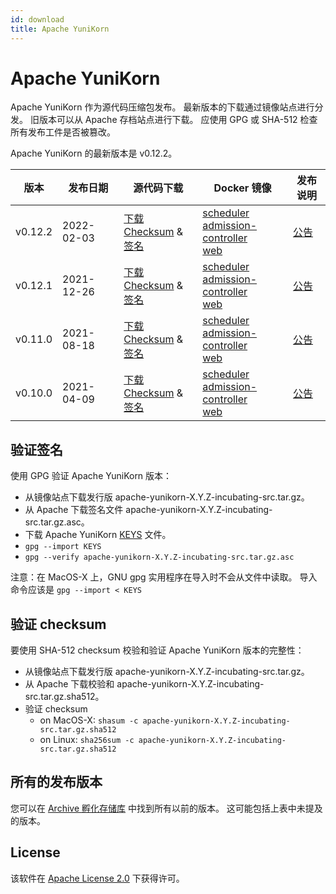 ```yaml
---
id: download
title: Apache YuniKorn
---
```


<!--
Licensed to the Apache Software Foundation (ASF) under one
or more contributor license agreements.  See the NOTICE file
distributed with this work for additional information
regarding copyright ownership.  The ASF licenses this file
to you under the Apache License, Version 2.0 (the
"License"); you may not use this file except in compliance
with the License.  You may obtain a copy of the License at

  http://www.apache.org/licenses/LICENSE-2.0

Unless required by applicable law or agreed to in writing,
software distributed under the License is distributed on an
"AS IS" BASIS, WITHOUT WARRANTIES OR CONDITIONS OF ANY
KIND, either express or implied.  See the License for the
specific language governing permissions and limitations
under the License.
-->

# Apache YuniKorn

Apache YuniKorn 作为源代码压缩包发布。
最新版本的下载通过镜像站点进行分发。
旧版本可以从 Apache 存档站点进行下载。
应使用 GPG 或 SHA-512 检查所有发布工件是否被篡改。

Apache YuniKorn 的最新版本是 v0.12.2。

| 版本      | 发布日期       | 源代码下载                                                                                                                                                                                                                                                                                                                                                                                      | Docker 镜像                                                                                                                                                                                                                                                                                                                                                                                                                                                                                   | 发布说明                           |
|---------|------------|--------------------------------------------------------------------------------------------------------------------------------------------------------------------------------------------------------------------------------------------------------------------------------------------------------------------------------------------------------------------------------------------|---------------------------------------------------------------------------------------------------------------------------------------------------------------------------------------------------------------------------------------------------------------------------------------------------------------------------------------------------------------------------------------------------------------------------------------------------------------------------------------------|--------------------------------|
| v0.12.2 | 2022-02-03 | [下载](https://www.apache.org/dyn/closer.lua/incubator/yunikorn/0.12.2/apache-yunikorn-0.12.2-incubating-src.tar.gz) <br />[Checksum](https://downloads.apache.org/incubator/yunikorn/0.12.2/apache-yunikorn-0.12.2-incubating-src.tar.gz.sha512) & [签名](https://downloads.apache.org/incubator/yunikorn/0.12.2/apache-yunikorn-0.12.2-incubating-src.tar.gz.asc)                            | [scheduler](https://hub.docker.com/layers/apache/yunikorn/scheduler-0.12.2/images/sha256-aa2de246fc48a6a9859f0cc1b9fb66c4a0928a5af5925494b68ca755c69e830b) <br />[admission-controller](https://hub.docker.com/layers/apache/yunikorn/admission-0.12.2/images/sha256-0270b1912b5da05db635d1952608f04166e892385e879a16940d963bd1c79bd4) <br />[web](https://hub.docker.com/layers/apache/yunikorn/web-0.12.2/images/sha256-7c886a967d04c3a8df14a3ededf15e14af7db8cd7bea85ca4b935a5c9a0f0243) | [公告](/release-announce/0.12.2) |
| v0.12.1 | 2021-12-26 | [下载](https://archive.apache.org/dist/incubator/yunikorn/0.12.1/apache-yunikorn-0.12.1-incubating-src.tar.gz) <br />[Checksum](https://archive.apache.org/dist/incubator/yunikorn/0.12.1/apache-yunikorn-0.12.1-incubating-src.tar.gz.sha512) & [签名](https://downloads.apache.org/incubator/yunikorn/0.12.1/apache-yunikorn-0.12.1-incubating-src.tar.gz.asc)                            | [scheduler](https://hub.docker.com/layers/apache/yunikorn/scheduler-0.12.1/images/sha256-dc134a270b71506b665bcd37f4d7062d6aea3ee467cb2aff5df3030db96e40ef) <br />[admission-controller](https://hub.docker.com/layers/apache/yunikorn/admission-0.12.1/images/sha256-3d3e83a7d7544e40bcef34e853eba6cff2f45fe671a732687071643583f15b5e) <br />[web](https://hub.docker.com/layers/apache/yunikorn/web-0.12.1/images/sha256-daa6f39e21a2ec73e7cffe649705f48ae7abd05a672da55ba810c4bd4d0509db) | [公告](/release-announce/0.12.1) |
| v0.11.0 | 2021-08-18 | [下载](https://archive.apache.org/dist/incubator/yunikorn/0.11.0/apache-yunikorn-0.11.0-incubating-src.tar.gz) <br />[Checksum](https://archive.apache.org/dist/incubator/yunikorn/0.11.0/apache-yunikorn-0.11.0-incubating-src.tar.gz.sha512) & [签名](https://archive.apache.org/dist/incubator/yunikorn/0.11.0/apache-yunikorn-0.11.0-incubating-src.tar.gz.asc)                            | [scheduler](https://hub.docker.com/layers/apache/yunikorn/scheduler-0.11.0/images/sha256-7d156e4df2cb1a99d6f3cf5bfd15ae42c7c195f66411b83a720b375194209d20) <br />[admission-controller](https://hub.docker.com/layers/apache/yunikorn/admission-0.11.0/images/sha256-2b1cee3e79a0f08c835ed264c537b14eb0527d7196dcbbf613296f034c8c2a70) <br />[web](https://hub.docker.com/layers/apache/yunikorn/web-0.11.0/images/sha256-e07a8465fefb4f51ab989b7be4db824b51fc4b925fb400c09fad87d0b0729246) | [公告](/release-announce/0.11.0) |
| v0.10.0 | 2021-04-09 | [下载](https://archive.apache.org/dist/incubator/yunikorn/0.10.0/apache-yunikorn-0.10.0-incubating-src.tar.gz) <br />[Checksum](https://archive.apache.org/dist/incubator/yunikorn/0.10.0/apache-yunikorn-0.10.0-incubating-src.tar.gz.sha512) & [签名](https://archive.apache.org/dist/incubator/yunikorn/0.10.0/apache-yunikorn-0.10.0-incubating-src.tar.gz.asc)                            | [scheduler](https://hub.docker.com/layers/apache/yunikorn/scheduler-0.10.0/images/sha256-e8f44044876fb15e254a081ee43c9dd4c899069670ea1aa7b5021b86c0b1dcd1) <br />[admission-controller](https://hub.docker.com/layers/apache/yunikorn/admission-0.10.0/images/sha256-3cf0d833f09d3bc6a5af73b51316a532d91162fecd59c60ec35dd1c894eefa73) <br />[web](https://hub.docker.com/layers/apache/yunikorn/web-0.10.0/images/sha256-e0a8c3b44c4dbecacf403e5ff89ce3ddeb9b57fd68b58961173c3d1b9f95896e) | [公告](/release-announce/0.10.0) |

## 验证签名

使用 GPG 验证 Apache YuniKorn 版本：

- 从镜像站点下载发行版 apache-yunikorn-X.Y.Z-incubating-src.tar.gz。
- 从 Apache 下载签名文件 apache-yunikorn-X.Y.Z-incubating-src.tar.gz.asc。
- 下载 Apache YuniKorn [KEYS](https://downloads.apache.org/incubator/yunikorn/KEYS) 文件。
- `gpg --import KEYS`
- `gpg --verify apache-yunikorn-X.Y.Z-incubating-src.tar.gz.asc`

注意：在 MacOS-X 上，GNU gpg 实用程序在导入时不会从文件中读取。
导入命令应该是 `gpg --import < KEYS`

## 验证 checksum

要使用 SHA-512 checksum 校验和验证 Apache YuniKorn 版本的完整性：

- 从镜像站点下载发行版 apache-yunikorn-X.Y.Z-incubating-src.tar.gz。
- 从 Apache 下载校验和 apache-yunikorn-X.Y.Z-incubating-src.tar.gz.sha512。
- 验证 checksum
  - on MacOS-X: `shasum -c apache-yunikorn-X.Y.Z-incubating-src.tar.gz.sha512`
  - on Linux: `sha256sum -c apache-yunikorn-X.Y.Z-incubating-src.tar.gz.sha512`

## 所有的发布版本

您可以在 [Archive 孵化存储库](https://archive.apache.org/dist/incubator/yunikorn/) 中找到所有以前的版本。
这可能包括上表中未提及的版本。

## License

该软件在 [Apache License 2.0](https://www.apache.org/licenses/LICENSE-2.0) 下获得许可。
